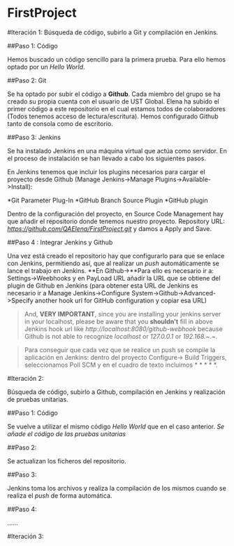 # FirstProject

#Iteración 1:
Búsqueda de código, subirlo a Git y compilación en Jenkins.

##Paso 1: Código

Hemos buscado un código sencillo para la primera prueba. Para ello hemos optado por un *Hello World*.

##Paso 2: Git

Se ha optado por subir el código a **Github**. Cada miembro del grupo se ha creado su propia cuenta con el usuario de UST Global.
Elena ha subido el primer código a este repositorio en el cual estamos todos de colaboradores (Todos tenemos acceso de lectura/escritura).
Hemos configurado Github tanto de consola como de escritorio. 


##Paso 3: Jenkins

Se ha instalado Jenkins en una máquina virtual que actúa como servidor. En el proceso de instalación se han llevado a cabo los siguientes pasos.




En Jenkins tenemos que incluir los plugins necesarios para cargar el proyecto desde Github (Manage Jenkins->Manage Plugins->Available->Install):

*Git Parameter Plug-In
*GitHub Branch Source Plugin
*GitHub plugin

Dentro de la configuración del proyecto, en Source Code Management hay que añadir el repositorio donde tenemos nuestro proyecto. Repository URL: *https://github.com/QAElena/FirstProject.git* y damos a Apply and Save.

##Paso 4 : Integrar Jenkins y Github

Una vez está creado el repositorio hay que configurarlo para que se enlace con Jenkins, permitiendo así, que al realizar un *push* automáticamente se lance el trabajo en Jenkins. 
**En Github->**Para ello es necesario ir a: Settings->Weebhooks y en PayLoad URL añadir la URL que se obtiene del plugin de Github en Jenkins (para obtener esta URL de Jenkins es necesario ir a Manage Jenkins->Configure System->Github->Advanced->Specify another hook url for GitHub configuration y copiar esa URL)

>And, **VERY IMPORTANT**, since you are installing your jenkins server in your localhost, please be aware that you **shouldn't** fill in above Jenkins hook url like *http://localhost:8080/github-webhook* because Github is not able to recognize *localhost* or *127.0.0.1* or *192.168.~.~.*

>Para conseguir que cada vez que se realice un push se compile la aplicación en Jenkins: dentro del proyecto Configure-> Build Triggers, seleccionamos Poll SCM y en el cuadro de texto incluimos * * * * *.

#Iteración 2:

Búsqueda de código, subirlo a Github, compilación en Jenkins y realización de pruebas unitarias.

##Paso 1: Código

Se vuelve a utilizar el mismo código *Hello World* que en el caso anterior. *Se añade el código de las pruebas unitarias*

##Paso 2:

Se actualizan los ficheros del repositorio.

##Paso 3:

Jenkins toma los archivos y realiza la compilación de los mismos cuando se realiza el *push* de forma automática.

##Paso 4:

……

#Iteración 3:
